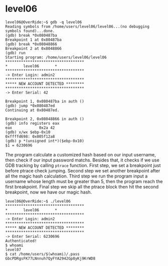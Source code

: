 # level06

```
level06@OverRide:~$ gdb -q level06
Reading symbols from /home/users/level06/level06...(no debugging symbols found)...done.
(gdb) break *0x080487ba
Breakpoint 1 at 0x80487ba
(gdb) break *0x08048866
Breakpoint 2 at 0x8048866
(gdb) run
Starting program: /home/users/level06/level06
***********************************
*		level06		  *
***********************************
-> Enter Login: admin2
***********************************
***** NEW ACCOUNT DETECTED ********
***********************************
-> Enter Serial: 42

Breakpoint 1, 0x080487ba in auth ()
(gdb) jump *0x080487ed
Continuing at 0x80487ed.

Breakpoint 2, 0x08048866 in auth ()
(gdb) info registers eax
eax            0x2a	42
(gdb) x/wx $ebp-0x10
0xffffd698:	0x005f12a8
(gdb) p *(unsigned int*)($ebp-0x10)
$1 = 6230696
```
The program calculate a customized hash based on our input username, then check if our input password matchs. Besides that, it checks if we use GDB tracking by calling `ptrace` function. First step, we set a breakpoint just before ptrace check jumping. Second step we set another breakpoint after all the magic hash calculation. Third step we run the program input a username whose length must be greater than 5, then the program reach the first breakpoint. Final step we skip all the ptrace block then hit the second breakpoint, now we have our magic hash.

```
level06@OverRide:~$ ./level06
***********************************
*		level06		  *
***********************************
-> Enter Login: admin2
***********************************
***** NEW ACCOUNT DETECTED ********
***********************************
-> Enter Serial: 6230696
Authenticated!
$ whoami
level07
$ cat /home/users/$(whoami)/.pass
GbcPDRgsFK77LNnnuh7QyFYA2942Gp8yKj9KrWD8
```
